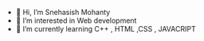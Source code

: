 - 👋 Hi, I’m Snehasish Mohanty
- 👀 I’m interested in Web development
- 🌱 I’m currently learning C++ , HTML ,CSS , JAVACRIPT
  
  

<!---
Snehasish002/Snehasish002 is a ✨ special ✨ repository because its `README.md` (this file) appears on your GitHub profile.
You can click the Preview link to take a look at your changes.
--->
